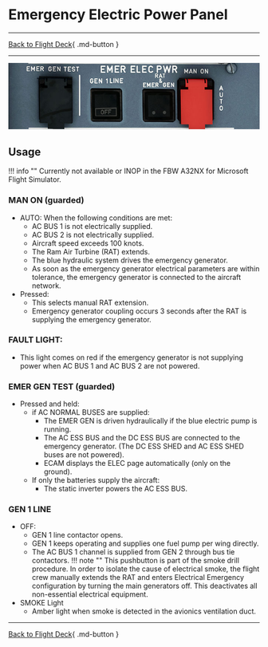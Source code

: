 # Emergency Electric Power Panel

---

[Back to Flight Deck](../index.md){ .md-button }

---

![Emergency Electric Power Panel Panel](../../../assets/a32nx-briefing/overhead-panel/Emergency-electrical.jpg "Emergency Electric Power Panel")

## Usage

!!! info ""
    Currently not available or INOP in the FBW A32NX for Microsoft Flight Simulator.

### MAN ON (guarded)

- AUTO: When the following conditions are met:
    - AC BUS 1 is not electrically supplied.
    - AC BUS 2 is not electrically supplied.
    - Aircraft speed exceeds 100 knots.
    - The Ram Air Turbine (RAT) extends.
    - The blue hydraulic system drives the emergency generator.
    - As soon as the emergency generator electrical parameters are within tolerance, the emergency generator is connected to the aircraft network.
- Pressed:
    - This selects manual RAT extension.
    - Emergency generator coupling occurs 3 seconds after the RAT is supplying the emergency generator.

### FAULT LIGHT:

- This light comes on red if the emergency generator is not supplying power when AC BUS 1 and AC BUS 2 are not powered.

### EMER GEN TEST (guarded)

- Pressed and held:
    - if AC NORMAL BUSES are supplied:
        - The EMER GEN is driven hydraulically if the blue electric pump is running.
        - The AC ESS BUS and the DC ESS BUS are connected to the emergency generator. (The DC ESS SHED and AC ESS SHED buses are not powered).
        - ECAM displays the ELEC page automatically (only on the ground).
    - If only the batteries supply the aircraft:
        - The static inverter powers the AC ESS BUS.

### GEN 1 LINE

- OFF:
    - GEN 1 line contactor opens.
    - GEN 1 keeps operating and supplies one fuel pump per wing directly.
    - The AC BUS 1 channel is supplied from GEN 2 through bus tie contactors.
    !!! note ""
        This pushbutton is part of the smoke drill procedure. In order to isolate the cause of electrical smoke, the flight crew manually extends the RAT and enters Electrical Emergency configuration by turning the main generators off. This deactivates all non-essential electrical equipment.
- SMOKE Light
    - Amber light when smoke is detected in the avionics ventilation duct.


---

[Back to Flight Deck](../index.md){ .md-button }

